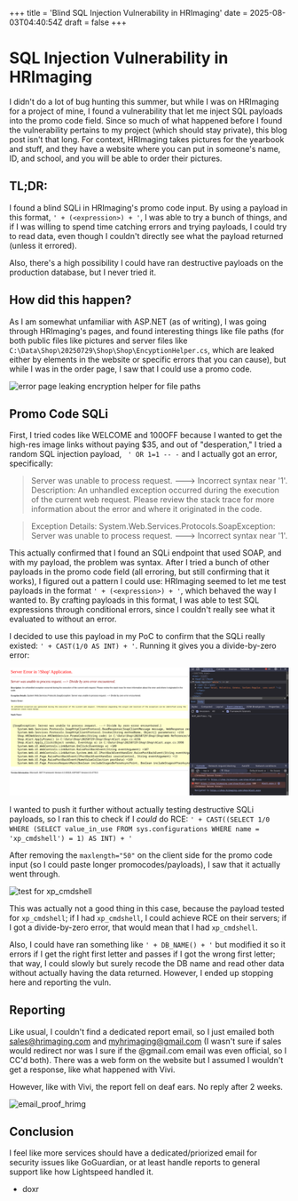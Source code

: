 +++
title = 'Blind SQL Injection Vulnerability in HRImaging'
date = 2025-08-03T04:40:54Z
draft = false
+++

# SQL Injection Vulnerability in HRImaging

I didn't do a lot of bug hunting this summer, but while I was on HRImaging for a project of mine, I found a vulnerability that let me inject SQL payloads into the promo code field. Since so much of what happened before I found the vulnerability pertains to my project (which should stay private), this blog post isn't that long. For context, HRImaging takes pictures for the yearbook and stuff, and they have a website where you can put in someone's name, ID, and school, and you will be able to order their pictures.

## TL;DR:

I found a blind SQLi in HRImaging's promo code input. By using a payload in this format, `' + (<expression>) + '`, I was able to try a bunch of things, and if I was willing to spend time catching errors and trying payloads, I could try to read data, even though I couldn't directly see what the payload returned (unless it errored).

Also, there's a high possibility I could have ran destructive payloads on the production database, but I never tried it.

## How did this happen?

As I am somewhat unfamiliar with ASP.NET (as of writing), I was going through HRImaging's pages, and found interesting things like file paths (for both public files like pictures and server files like `C:\Data\Shop\20250729\Shop\Shop\EncyptionHelper.cs`, which are leaked either by elements in the website or specific errors that you can cause), but while I was in the order page, I saw that I could use a promo code.

![error page leaking encryption helper for file paths](../../hrimaging-b64.png)

## Promo Code SQLi

First, I tried codes like WELCOME and 100OFF because I wanted to get the high-res image links without paying $35, and out of "desperation," I tried a random SQL injection payload, ` ' OR 1=1 -- -` and I actually got an error, specifically:

> Server was unable to process request. ---> Incorrect syntax near '1'.
> Description: An unhandled exception occurred during the execution of the current web request. Please review the stack trace for more information about the error and where it originated in the code.

> Exception Details: System.Web.Services.Protocols.SoapException: Server was unable to process request. ---> Incorrect syntax near '1'.

This actually confirmed that I found an SQLi endpoint that used SOAP, and with my payload, the problem was syntax. After I tried a bunch of other payloads in the promo code field (all erroring, but still confirming that it works), I figured out a pattern I could use: HRImaging seemed to let me test payloads in the format `' + (<expression>) + '`, which behaved the way I wanted to. By crafting payloads in this format, I was able to test SQL expressions through conditional errors, since I couldn't really see what it evaluated to without an error.

I decided to use this payload in my PoC to confirm that the SQLi really existed: `' + CAST(1/0 AS INT) + '`. Running it gives you a divide-by-zero error:

![asp.net error](../../static/dbz.png)

I wanted to push it further without actually testing destructive SQLi payloads, so I ran this to check if I <i>could</i> do RCE: `' + CAST((SELECT 1/0 WHERE (SELECT value_in_use FROM sys.configurations WHERE name = 'xp_cmdshell') = 1) AS INT) + '`

After removing the `maxlength="50"` on the client side for the promo code input (so I could paste longer promocodes/payloads), I saw that it actually went through.

![test for xp_cmdshell](../../static/rcetest.png)

This was actually not a good thing in this case, because the payload tested for `xp_cmdshell`; if I had `xp_cmdshell`, I could achieve RCE on their servers; if I got a divide-by-zero error, that would mean that I had `xp_cmdshell`.

Also, I could have ran something like `' + DB_NAME() + '` but modified it so it errors if I get the right first letter and passes if I got the wrong first letter; that way, I could slowly but surely recode the DB name and read other data without actually having the data returned. However, I ended up stopping here and reporting the vuln.

## Reporting

Like usual, I couldn't find a dedicated report email, so I just emailed both sales@hrimaging.com and myhrimaging@gmail.com (I wasn't sure if sales would redirect nor was I sure if the @gmail.com email was even official, so I CC'd both). There was a web form on the website but I assumed I wouldn't get a response, like what happened with Vivi. 

However, like with Vivi, the report fell on deaf ears. No reply after 2 weeks.

![email_proof_hrimg](../../email_proof_hrimg.png)

## Conclusion

I feel like more services should have a dedicated/priorized email for security issues like GoGuardian, or at least handle reports to general support like how Lightspeed handled it.

- doxr